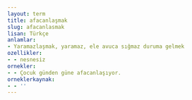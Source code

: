 ```yaml
---
layout: term
title: afacanlaşmak
slug: afacanlasmak
lisan: Türkçe
anlamlar:
- Yaramazlaşmak, yaramaz, ele avuca sığmaz duruma gelmek
ozellikler:
- - nesnesiz
ornekler:
- - Çocuk günden güne afacanlaşıyor.
orneklerkaynak:
- - ''
---
```

